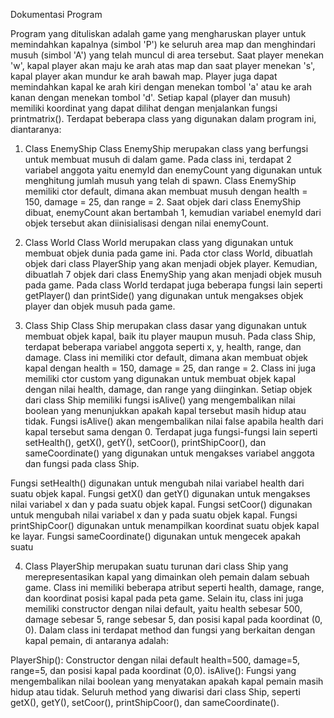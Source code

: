 Dokumentasi Program

Program yang dituliskan adalah game yang mengharuskan player untuk memindahkan kapalnya (simbol 'P') ke seluruh area map dan menghindari musuh (simbol 'A') yang telah muncul di area tersebut. Saat player menekan 'w', kapal player akan maju ke arah atas map dan saat player menekan 's', kapal player akan mundur ke arah bawah map. Player juga dapat memindahkan kapal ke arah kiri dengan menekan tombol 'a' atau ke arah kanan dengan menekan tombol 'd'. Setiap kapal (player dan musuh) memiliki koordinat yang dapat dilihat dengan menjalankan fungsi printmatrix().
Terdapat beberapa class yang digunakan dalam program ini, diantaranya:

1. Class EnemyShip
Class EnemyShip merupakan class yang berfungsi untuk membuat musuh di dalam game. Pada class ini, terdapat 2 variabel anggota yaitu enemyId dan enemyCount yang digunakan untuk menghitung jumlah musuh yang telah di spawn. Class EnemyShip memiliki ctor default, dimana akan membuat musuh dengan health = 150, damage = 25, dan range = 2. Saat objek dari class EnemyShip dibuat, enemyCount akan bertambah 1, kemudian variabel enemyId dari objek tersebut akan diinisialisasi dengan nilai enemyCount.

2. Class World
Class World merupakan class yang digunakan untuk membuat objek dunia pada game ini. Pada ctor class World, dibuatlah objek dari class PlayerShip yang akan menjadi objek player. Kemudian, dibuatlah 7 objek dari class EnemyShip yang akan menjadi objek musuh pada game. Pada class World terdapat juga beberapa fungsi lain seperti getPlayer() dan printSide() yang digunakan untuk mengakses objek player dan objek musuh pada game.

3. Class Ship
Class Ship merupakan class dasar yang digunakan untuk membuat objek kapal, baik itu player maupun musuh. Pada class Ship, terdapat beberapa variabel anggota seperti x, y, health, range, dan damage. Class ini memiliki ctor default, dimana akan membuat objek kapal dengan health = 150, damage = 25, dan range = 2. Class ini juga memiliki ctor custom yang digunakan untuk membuat objek kapal dengan nilai health, damage, dan range yang diinginkan.
Setiap objek dari class Ship memiliki fungsi isAlive() yang mengembalikan nilai boolean yang menunjukkan apakah kapal tersebut masih hidup atau tidak. Fungsi isAlive() akan mengembalikan nilai false apabila health dari kapal tersebut sama dengan 0. Terdapat juga fungsi-fungsi lain seperti setHealth(), getX(), getY(), setCoor(), printShipCoor(), dan sameCoordinate() yang digunakan untuk mengakses variabel anggota dan fungsi pada class Ship.

Fungsi setHealth() digunakan untuk mengubah nilai variabel health dari suatu objek kapal. Fungsi getX() dan getY() digunakan untuk mengakses nilai variabel x dan y pada suatu objek kapal. Fungsi setCoor() digunakan untuk mengubah nilai variabel x dan y pada suatu objek kapal. Fungsi printShipCoor() digunakan untuk menampilkan koordinat suatu objek kapal ke layar. Fungsi sameCoordinate() digunakan untuk mengecek apakah suatu

4. Class PlayerShip merupakan suatu turunan dari class Ship yang merepresentasikan kapal yang dimainkan oleh pemain dalam sebuah game. Class ini memiliki beberapa atribut seperti health, damage, range, dan koordinat posisi kapal pada peta game. Selain itu, class ini juga memiliki constructor dengan nilai default, yaitu health sebesar 500, damage sebesar 5, range sebesar 5, dan posisi kapal pada koordinat (0, 0).
Dalam class ini terdapat method dan fungsi yang berkaitan dengan kapal pemain, di antaranya adalah:

PlayerShip(): Constructor dengan nilai default health=500, damage=5, range=5, dan posisi kapal pada koordinat (0,0).
isAlive(): Fungsi yang mengembalikan nilai boolean yang menyatakan apakah kapal pemain masih hidup atau tidak.
Seluruh method yang diwarisi dari class Ship, seperti getX(), getY(), setCoor(), printShipCoor(), dan sameCoordinate().
